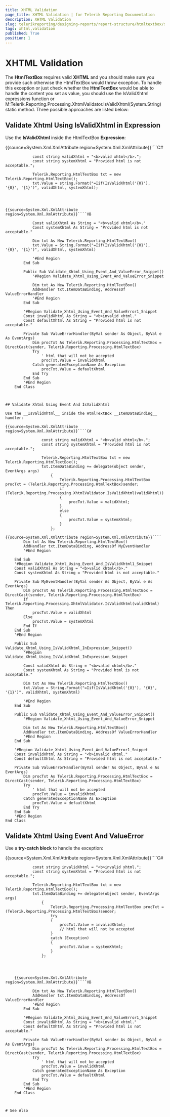 ```yaml
---
title: XHTML Validation
page_title: XHTML Validation | for Telerik Reporting Documentation
description: XHTML Validation
slug: telerikreporting/designing-reports/report-structure/htmltextbox/xhtml-validation
tags: xhtml,validation
published: True
position: 1
---
```


# XHTML Validation



The __HtmlTextBox__ requires valid __XHTML__ and you should make sure you provide such otherwise the HtmlTextBox would throw exception. 
    	To handle this exception or just check whether the __HtmlTextBox__ would be able to handle the content 
    	you set as value, you should use the IsValidXhtml expressions function or 
      	M:Telerik.Reporting.Processing.XhtmlValidator.IsValidXhtml(System.String)
      	static method. Three possible
    	approaches are listed below:

## Validate Xhtml Using IsValidXhtml in Expression

Use the __IsValidXhtml__ inside the HtmlTextBox __Expression__:

{{source=System.Xml.XmlAttribute region=System.Xml.XmlAttribute}}````C#
	
	            const string validXhtml = "<b>valid xhtml</b>.";
	            const string systemXhtml = "Provided html is not acceptable.";
	
	            Telerik.Reporting.HtmlTextBox txt = new Telerik.Reporting.HtmlTextBox();
	            txt.Value = string.Format("=Iif(IsValidXhtml('{0}'), '{0}', '{1}')", validXhtml, systemXhtml);
	
````



{{source=System.Xml.XmlAttribute region=System.Xml.XmlAttribute}}````VB
	
	        Const validXhtml As String = "<b>valid xhtml</b>."
	        Const systemXhtml As String = "Provided html is not acceptable."
	
	        Dim txt As New Telerik.Reporting.HtmlTextBox()
	        txt.Value = String.Format("=Iif(IsValidXhtml('{0}'), '{0}', '{1}')", validXhtml, systemXhtml)
	
	        '#End Region
	    End Sub
	
	    Public Sub Validate_Xhtml_Using_Event_And_ValueError_Snippet()
	        '#Region Validate_Xhtml_Using_Event_And_ValueError_Snippet
	
	        Dim txt As New Telerik.Reporting.HtmlTextBox()
	        AddHandler txt.ItemDataBinding, AddressOf ValueErrorHandler
	        '#End Region
	    End Sub
	
	    '#Region Validate_Xhtml_Using_Event_And_ValueError1_Snippet
	    Const invalidXhtml As String = "<b>invalid xhtml."
	    Const defaultXhtml As String = "Provided html is not acceptable."
	
	    Private Sub ValueErrorHandler(ByVal sender As Object, ByVal e As EventArgs)
	        Dim procTxt As Telerik.Reporting.Processing.HtmlTextBox = DirectCast(sender, Telerik.Reporting.Processing.HtmlTextBox)
	        Try
	            ' html that will not be accepted
	            procTxt.Value = invalidXhtml
	        Catch generatedExceptionName As Exception
	            procTxt.Value = defaultXhtml
	        End Try
	    End Sub
	    '#End Region
	End Class



## Validate Xhtml Using Event And IsValidXhtml

Use the __IsValidXhtml__ inside the HtmlTextBox __ItemDataBinding__ handler:

{{source=System.Xml.XmlAttribute region=System.Xml.XmlAttribute}}````C#
	
	            const string validXhtml = "<b>valid xhtml</b>.";
	            const string systemXhtml = "Provided html is not acceptable.";
	
	            Telerik.Reporting.HtmlTextBox txt = new Telerik.Reporting.HtmlTextBox();
	            txt.ItemDataBinding += delegate(object sender, EventArgs args)
	                {
	                    Telerik.Reporting.Processing.HtmlTextBox procTxt = (Telerik.Reporting.Processing.HtmlTextBox)sender;
	                    if (Telerik.Reporting.Processing.XhtmlValidator.IsValidXhtml(validXhtml))
	                    {
	                        procTxt.Value = validXhtml;
	                    }
	                    else
	                    {
	                        procTxt.Value = systemXhtml;
	                    }
	                };
````



	{{source=System.Xml.XmlAttribute region=System.Xml.XmlAttribute}}````
	        Dim txt As New Telerik.Reporting.HtmlTextBox()
	        AddHandler txt.ItemDataBinding, AddressOf MyEventHandler
	        '#End Region
	
	    End Sub
	    '#Region Validate_Xhtml_Using_Event_And_IsValidXhtml1_Snippet
	    Const validXhtml As String = "<b>valid xhtml</b>."
	    Const systemXhtml As String = "Provided html is not acceptable."
	
	    Private Sub MyEventHandler(ByVal sender As Object, ByVal e As EventArgs)
	        Dim procTxt As Telerik.Reporting.Processing.HtmlTextBox = DirectCast(sender, Telerik.Reporting.Processing.HtmlTextBox)
	        If Telerik.Reporting.Processing.XhtmlValidator.IsValidXhtml(validXhtml) Then
	            procTxt.Value = validXhtml
	        Else
	            procTxt.Value = systemXhtml
	        End If
	    End Sub
	    '#End Region
	
	    Public Sub Validate_Xhtml_Using_IsValidXhtml_InExpression_Snippet()
	        '#Region Validate_Xhtml_Using_IsValidXhtml_InExpression_Snippet
	
	        Const validXhtml As String = "<b>valid xhtml</b>."
	        Const systemXhtml As String = "Provided html is not acceptable."
	
	        Dim txt As New Telerik.Reporting.HtmlTextBox()
	        txt.Value = String.Format("=Iif(IsValidXhtml('{0}'), '{0}', '{1}')", validXhtml, systemXhtml)
	
	        '#End Region
	    End Sub
	
	    Public Sub Validate_Xhtml_Using_Event_And_ValueError_Snippet()
	        '#Region Validate_Xhtml_Using_Event_And_ValueError_Snippet
	
	        Dim txt As New Telerik.Reporting.HtmlTextBox()
	        AddHandler txt.ItemDataBinding, AddressOf ValueErrorHandler
	        '#End Region
	    End Sub
	
	    '#Region Validate_Xhtml_Using_Event_And_ValueError1_Snippet
	    Const invalidXhtml As String = "<b>invalid xhtml."
	    Const defaultXhtml As String = "Provided html is not acceptable."
	
	    Private Sub ValueErrorHandler(ByVal sender As Object, ByVal e As EventArgs)
	        Dim procTxt As Telerik.Reporting.Processing.HtmlTextBox = DirectCast(sender, Telerik.Reporting.Processing.HtmlTextBox)
	        Try
	            ' html that will not be accepted
	            procTxt.Value = invalidXhtml
	        Catch generatedExceptionName As Exception
	            procTxt.Value = defaultXhtml
	        End Try
	    End Sub
	    '#End Region
	End Class



## Validate Xhtml Using Event And ValueError

Use a __try-catch block__ to handle the exception:

{{source=System.Xml.XmlAttribute region=System.Xml.XmlAttribute}}````C#
	
	            const string invalidXhtml = "<b>invalid xhtml.";
	            const string systemXhtml = "Provided html is not acceptable.";
	
	            Telerik.Reporting.HtmlTextBox txt = new Telerik.Reporting.HtmlTextBox();
	            txt.ItemDataBinding += delegate(object sender, EventArgs args)
	                {
	                    Telerik.Reporting.Processing.HtmlTextBox procTxt = (Telerik.Reporting.Processing.HtmlTextBox)sender;
	                    try
	                    {
	                        procTxt.Value = invalidXhtml;
	                        // html that will not be accepted
	                    }
	                    catch (Exception)
	                    {
	                        procTxt.Value = systemXhtml;
	                    }
	                };
````



	{{source=System.Xml.XmlAttribute region=System.Xml.XmlAttribute}}````VB
	
	        Dim txt As New Telerik.Reporting.HtmlTextBox()
	        AddHandler txt.ItemDataBinding, AddressOf ValueErrorHandler
	        '#End Region
	    End Sub
	
	    '#Region Validate_Xhtml_Using_Event_And_ValueError1_Snippet
	    Const invalidXhtml As String = "<b>invalid xhtml."
	    Const defaultXhtml As String = "Provided html is not acceptable."
	
	    Private Sub ValueErrorHandler(ByVal sender As Object, ByVal e As EventArgs)
	        Dim procTxt As Telerik.Reporting.Processing.HtmlTextBox = DirectCast(sender, Telerik.Reporting.Processing.HtmlTextBox)
	        Try
	            ' html that will not be accepted
	            procTxt.Value = invalidXhtml
	        Catch generatedExceptionName As Exception
	            procTxt.Value = defaultXhtml
	        End Try
	    End Sub
	    '#End Region
	End Class



# See Also
